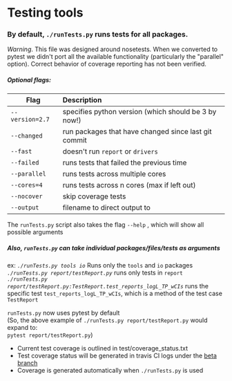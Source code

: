 # Testing tools

### By default, `./runTests.py` runs tests for all packages.

*Warning*. This file was designed around nosetests. When we converted to pytest
we didn't port all the available functionality (particularly the "parallel"
option). Correct behavior of coverage reporting has not been verified.

##### Optional flags:

| Flag            | Description                                          |
|-----------------|:-----------------------------------------------------|
| `--version=2.7` | specifies python version (which should be 3 by now!) |
| `--changed`     | run packages that have changed since last git commit |
| `--fast`        | doesn't run `report` or `drivers`                    |
| `--failed`      | runs tests that failed the previous time             |
| `--parallel`    | runs tests across multiple cores                     |
| `--cores=4`     | runs tests across n cores (max if left out)          |
| `--nocover`     | skip coverage tests                                  |
| `--output`      | filename to direct output to                         |

The `runTests.py` script also takes the flag `--help` , which will show all possible arguments

##### Also, `runTests.py` can take individual packages/files/tests as arguments
ex:  *`./runTests.py tools io`* Runs only the `tools` and `io` packages   
*`./runTests.py report/testReport.py`* runs only tests in `report`  
*`./runTests.py report/testReport.py:TestReport.test_reports_logL_TP_wCIs`* runs the specific test `test_reports_logL_TP_wCIs`, which is a method of the test case `TestReport`

`runTests.py` now uses pytest by default  
(So, the above example of `./runTests.py report/testReport.py` would expand to:  
`pytest report/testReport.py`)  


 - Current test coverage is outlined in test/coverage_status.txt
 - Test coverage status will be generated in travis CI logs under the [beta branch](https://travis-ci.org/pyGSTio/pyGSTi/branches)
 - Coverage is generated automatically when `./runTests.py` is used

  
